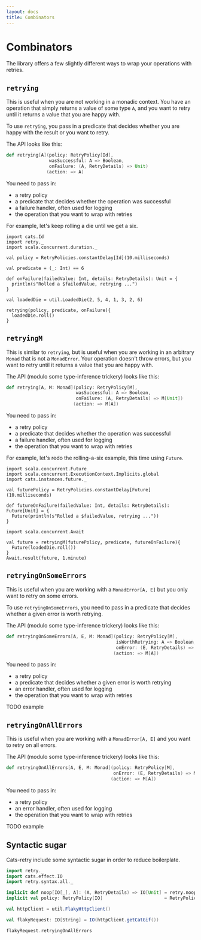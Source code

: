 ```yaml
---
layout: docs
title: Combinators
---
```


# Combinators

The library offers a few slightly different ways to wrap your operations with
retries.

## `retrying`

This is useful when you are not working in a monadic context.  You have an
operation that simply returns a value of some type `A`, and you want to retry
until it returns a value that you are happy with.

To use `retrying`, you pass in a predicate that decides whether you are
happy with the result or you want to retry.

The API looks like this:

```scala
def retrying[A](policy: RetryPolicy[Id],
                wasSuccessful: A => Boolean,
                onFailure: (A, RetryDetails) => Unit)
               (action: => A)
```

You need to pass in:

* a retry policy
* a predicate that decides whether the operation was successful
* a failure handler, often used for logging
* the operation that you want to wrap with retries

For example, let's keep rolling a die until we get a six.

```tut:book
import cats.Id
import retry._
import scala.concurrent.duration._

val policy = RetryPolicies.constantDelay[Id](10.milliseconds)

val predicate = (_: Int) == 6

def onFailure(failedValue: Int, details: RetryDetails): Unit = {
  println(s"Rolled a $failedValue, retrying ...")
}
```

```tut
val loadedDie = util.LoadedDie(2, 5, 4, 1, 3, 2, 6)

retrying(policy, predicate, onFailure){
  loadedDie.roll()
}
```

## `retryingM`

This is similar to `retrying`, but is useful when you are working in an
arbitrary `Monad` that is not a `MonadError`. Your operation doesn't throw
errors, but you want to retry until it returns a value that you are happy with.

The API (modulo some type-inference trickery) looks like this:

```scala
def retrying[A, M: Monad](policy: RetryPolicy[M],
                          wasSuccessful: A => Boolean,
                          onFailure: (A, RetryDetails) => M[Unit])
                         (action: => M[A])
```

You need to pass in:

* a retry policy
* a predicate that decides whether the operation was successful
* a failure handler, often used for logging
* the operation that you want to wrap with retries

For example, let's redo the rolling-a-six example, this time using `Future`.

```tut:book
import scala.concurrent.Future
import scala.concurrent.ExecutionContext.Implicits.global
import cats.instances.future._

val futurePolicy = RetryPolicies.constantDelay[Future](10.milliseconds)

def futureOnFailure(failedValue: Int, details: RetryDetails): Future[Unit] = {
  Future(println(s"Rolled a $failedValue, retrying ..."))
}
```

```tut
import scala.concurrent.Await

val future = retryingM(futurePolicy, predicate, futureOnFailure){
  Future(loadedDie.roll())
}
Await.result(future, 1.minute)
```

## `retryingOnSomeErrors`

This is useful when you are working with a `MonadError[A, E]` but you only want
to retry on some errors.

To use `retryingOnSomeErrors`, you need to pass in a predicate that decides whether a given error is worth retrying.

The API (modulo some type-inference trickery) looks like this:

```scala
def retryingOnSomeErrors[A, E, M: Monad](policy: RetryPolicy[M],
                                         isWorthRetrying: A => Boolean,
                                         onError: (E, RetryDetails) => M[Unit])
                                        (action: => M[A])
```

You need to pass in:

* a retry policy
* a predicate that decides whether a given error is worth retrying
* an error handler, often used for logging
* the operation that you want to wrap with retries

TODO example

## `retryingOnAllErrors`

This is useful when you are working with a `MonadError[A, E]` and you want to
retry on all errors.

The API (modulo some type-inference trickery) looks like this:

```scala
def retryingOnAllErrors[A, E, M: Monad](policy: RetryPolicy[M],
                                        onError: (E, RetryDetails) => M[Unit])
                                       (action: => M[A])
```

You need to pass in:

* a retry policy
* an error handler, often used for logging
* the operation that you want to wrap with retries

TODO example

## Syntactic sugar

Cats-retry include some syntactic sugar in order to reduce boilerplate.

```scala
import retry._
import cats.effect.IO
import retry.syntax.all._

implicit def noop[IO[_], A]: (A, RetryDetails) => IO[Unit] = retry.noop[IO, A]
implicit val policy: RetryPolicy[IO]                       = RetryPolicies.limitRetries[IO](2)

val httpClient = util.FlakyHttpClient()

val flakyRequest: IO[String] = IO(httpClient.getCatGif())

flakyRequest.retryingOnAllErrors
```
